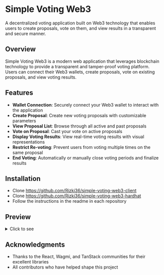 # Simple Voting Web3

A decentralized voting application built on Web3 technology that enables users to create proposals, vote on them, and view results in a transparent and secure manner.

## Overview

Simple Voting Web3 is a modern web application that leverages blockchain technology to provide a transparent and tamper-proof voting platform. Users can connect their Web3 wallets, create proposals, vote on existing proposals, and view voting results.

## Features

- **Wallet Connection**: Securely connect your Web3 wallet to interact with the application
- **Create Proposal**: Create new voting proposals with customizable parameters
- **View Proposal List**: Browse through all active and past proposals
- **Vote on Proposal**: Cast your vote on active proposals
- **Display Voting Results**: View real-time voting results with visual representations
- **Restrict Re-voting**: Prevent users from voting multiple times on the same proposal
- **End Voting**: Automatically or manually close voting periods and finalize results

## Installation

- Clone https://github.com/Rizki36/simple-voting-web3-client
- Clone https://github.com/Rizki36/simple-voting-web3-hardhat
- Follow the instructions in the readme in each repository

## Preview

<details>

<summary>Click to see</summary>

<img width="1440" alt="image" src="https://github.com/user-attachments/assets/56323978-9280-4116-95cd-c8727a00ed83" />
<img width="1440" alt="image" src="https://github.com/user-attachments/assets/8979059c-686e-4a7e-bac1-52e06f22838e" />
<img width="1440" alt="image" src="https://github.com/user-attachments/assets/a5d9bc28-ae0f-4135-b18f-a1984101d066" />
<img width="1440" alt="image" src="https://github.com/user-attachments/assets/9bcc117d-7d13-4580-9b5f-046f900d9b16" />
<img width="1440" alt="image" src="https://github.com/user-attachments/assets/8d9a914c-3b57-4838-8f4d-a48387c5ad6a" />
<img width="1440" alt="image" src="https://github.com/user-attachments/assets/0af506b6-6528-4b2f-8579-3e2a494ffd33" />
<img width="1440" alt="image" src="https://github.com/user-attachments/assets/e2e9c7cd-8ed5-4514-9f85-40b931baa20f" />

</details>

## Acknowledgments

- Thanks to the React, Wagmi, and TanStack communities for their excellent libraries
- All contributors who have helped shape this project
